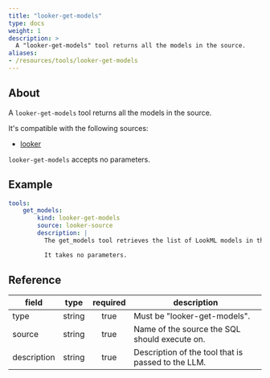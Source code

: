 ```yaml
---
title: "looker-get-models"
type: docs
weight: 1
description: >
  A "looker-get-models" tool returns all the models in the source.
aliases:
- /resources/tools/looker-get-models
---
```


## About

A `looker-get-models` tool returns all the models in the source.

It's compatible with the following sources:

- [looker](../../sources/looker.md)

`looker-get-models` accepts no parameters.

## Example

```yaml
tools:
    get_models:
        kind: looker-get-models
        source: looker-source
        description: |
          The get_models tool retrieves the list of LookML models in the Looker system.

          It takes no parameters.
```

## Reference

| **field**   |                  **type**                  | **required** | **description**                                                                                  |
|-------------|:------------------------------------------:|:------------:|--------------------------------------------------------------------------------------------------|
| type        |                   string                   |     true     | Must be "looker-get-models".                                                                     |
| source      |                   string                   |     true     | Name of the source the SQL should execute on.                                                    |
| description |                   string                   |     true     | Description of the tool that is passed to the LLM.                                               |
